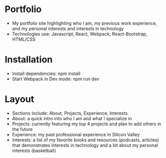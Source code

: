 # Portfolio
- My portfolio site highlighting who I am, my previous work experience, and my personal interests and interests in technology 
- Technologies use: Javascript, React, Webpack, React-Bootstrap, HTML/CSS

# Installation
- Install dependencies: npm install
- Start Webpack in Dev mode: npm run dev

# Layout
- Sections include: About, Projects, Experience, Interests
- About: a quick intro into who I am and what I specialize in
- Projects: currently featuring my top 4 projects and plan to add others in the future
- Experience: my past professional experience in Silicon Valley
- Interests: a list of my favorite books and resources (podcasts, articles) that demonstrates interests in technology and a bit about my personal interests (basketball)